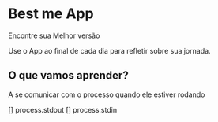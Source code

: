 # Best me App

Encontre sua Melhor versão

Use o App ao final de cada  dia  para refletir sobre sua jornada.

## O que vamos aprender?

A se comunicar com o processo quando ele estiver rodando

[] process.stdout
[] process.stdin